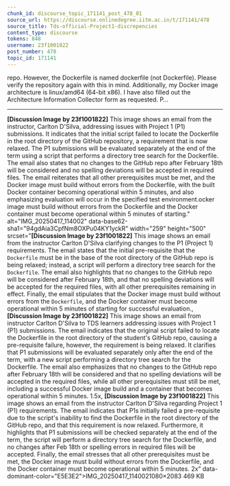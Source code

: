 ```yaml
---
chunk_id: discourse_topic_171141_post_478_01
source_url: https://discourse.onlinedegree.iitm.ac.in/t/171141/478
source_title: Tds-official-Project1-discrepencies
content_type: discourse
tokens: 848
username: 23f1001822
post_number: 478
topic_id: 171141
---
```


 repo. However, the Dockerfile is named dockerfile (not Dockerfile). Please verify the repository again with this in mind. 
Additionally, my Docker image architecture is linux/amd64 (64-bit x86). I have also filled out the Architecture Information Collector form as requested. 
P…

---

**[Discussion Image by 23f1001822]** This image shows an email from the instructor, Carlton D'Silva, addressing issues with Project 1 (P1) submissions. It indicates that the initial script failed to locate the Dockerfile in the root directory of the GitHub repository, a requirement that is now relaxed. The P1 submissions will be evaluated separately at the end of the term using a script that performs a directory tree search for the Dockerfile. The email also states that no changes to the GitHub repo after February 18th will be considered and no spelling deviations will be accepted in required files. The email reiterates that all other prerequisites must be met, and the Docker image must build without errors from the Dockerfile, with the built Docker container becoming operational within 5 minutes, and also emphasizing evaluation will occur in the specified test environment.ocker image must build without errors from the Dockerfile and the Docker container must become operational within 5 minutes of starting." alt="IMG_20250417_114002" data-base62-sha1="94gdAia3CpfNm8OXPu04KY1yckR" width="259" height="500" srcset="**[Discussion Image by 23f1001822]** This image shows an email from the instructor Carlton D'Silva clarifying changes to the P1 (Project 1) requirements. The email states that the initial pre-requisite that the `Dockerfile` must be in the base of the root directory of the GitHub repo is being relaxed; instead, a script will perform a directory tree search for the `Dockerfile`. The email also highlights that no changes to the GitHub repo will be considered after February 18th, and that no spelling deviations will be accepted for the required files, with all other prerequisites remaining in effect. Finally, the email stipulates that the Docker image must build without errors from the `Dockerfile`, and the Docker container must become operational within 5 minutes of starting for successful evaluation., **[Discussion Image by 23f1001822]** This image shows an email from instructor Carlton D'Silva to TDS learners addressing issues with Project 1 (P1) submissions. The email indicates that the original script failed to locate the Dockerfile in the root directory of the student's GitHub repo, causing a pre-requisite failure, however, the requirement is being relaxed. It clarifies that P1 submissions will be evaluated separately only after the end of the term, with a new script performing a directory tree search for the Dockerfile. The email also emphasizes that no changes to the GitHub repo after February 18th will be considered and that no spelling deviations will be accepted in the required files, while all other prerequisites must still be met, including a successful Docker image build and a container that becomes operational within 5 minutes. 1.5x, **[Discussion Image by 23f1001822]** This image shows an email from the instructor Carlton D'Silva regarding Project 1 (P1) requirements. The email indicates that P1s initially failed a pre-requisite due to the script's inability to find the Dockerfile in the root directory of the GitHub repo, and that this requirement is now relaxed. Furthermore, it highlights that P1 submissions will be checked separately at the end of the term, the script will perform a directory tree search for the Dockerfile, and no changes after Feb 18th or spelling errors in required files will be accepted. Finally, the email stresses that all other prerequisites must be met, the Docker image must build without errors from the Dockerfile, and the Docker container must become operational within 5 minutes. 2x" data-dominant-color="E5E3E2">IMG_20250417_1140021080×2083 469 KB
